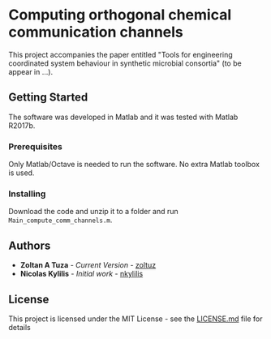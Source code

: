# Computing orthogonal chemical communication channels

This project accompanies the paper entitled "Tools for engineering coordinated system behaviour in synthetic microbial consortia" (to be appear in ...). 

## Getting Started

The software was developed in Matlab and it was tested with Matlab R2017b. 

### Prerequisites

Only Matlab/Octave is needed to run the software. No extra Matlab toolbox is used.

### Installing

Download the code and unzip it to a folder and run `Main_compute_comm_channels.m`.


## Authors

* **Zoltan A Tuza** - *Current Version* - [zoltuz](https://github.com/zoltuz)
* **Nicolas Kylilis** - *Initial work* - [nkylilis](https://github.com/nkylilis)


## License

This project is licensed under the MIT License - see the [LICENSE.md](LICENSE.md) file for details
